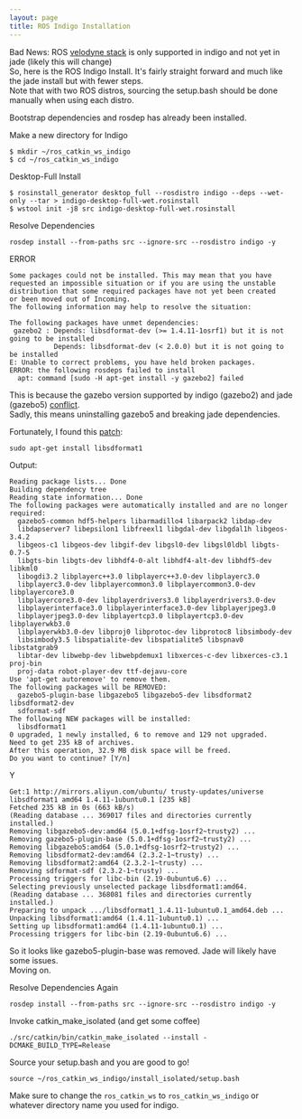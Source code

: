 ```yaml
---
layout: page
title: ROS Indigo Installation
---
```


Bad News: ROS [velodyne stack](http://wiki.ros.org/velodyne "ROS") is only supported in indigo and not yet in jade (likely this will change) <br>
So, here is the ROS Indigo Install. It's fairly straight forward and much like the jade install but with fewer steps. <br>
Note that with two ROS distros, sourcing the setup.bash should be done manually when using each distro.

Bootstrap dependencies and rosdep has already been installed.

Make a new directory for Indigo

```
$ mkdir ~/ros_catkin_ws_indigo
$ cd ~/ros_catkin_ws_indigo
```

Desktop-Full Install

```
$ rosinstall_generator desktop_full --rosdistro indigo --deps --wet-only --tar > indigo-desktop-full-wet.rosinstall
$ wstool init -j8 src indigo-desktop-full-wet.rosinstall
```

Resolve Dependencies

```
rosdep install --from-paths src --ignore-src --rosdistro indigo -y
```

ERROR

```
Some packages could not be installed. This may mean that you have
requested an impossible situation or if you are using the unstable
distribution that some required packages have not yet been created
or been moved out of Incoming.
The following information may help to resolve the situation:

The following packages have unmet dependencies:
 gazebo2 : Depends: libsdformat-dev (>= 1.4.11-1osrf1) but it is not going to be installed
           Depends: libsdformat-dev (< 2.0.0) but it is not going to be installed
E: Unable to correct problems, you have held broken packages.
ERROR: the following rosdeps failed to install
  apt: command [sudo -H apt-get install -y gazebo2] failed
```

This is because the gazebo version supported by indigo (gazebo2) and jade (gazebo5) [conflict](http://answers.ros.org/question/208334/gazebo-version-collides-between-indigo-and-jade/ "Article about gazebo conflicts"). <br>
Sadly, this means uninstalling gazebo5 and breaking jade dependencies.

Fortunately, I found this [patch](https://askubuntu.com/questions/551749/ros-wont-install-on-14-04-dependency-hell "See Answers"):

```
sudo apt-get install libsdformat1
```

Output:

```
Reading package lists... Done
Building dependency tree       
Reading state information... Done
The following packages were automatically installed and are no longer required:
  gazebo5-common hdf5-helpers libarmadillo4 libarpack2 libdap-dev
  libdapserver7 libepsilon1 libfreexl1 libgdal-dev libgdal1h libgeos-3.4.2
  libgeos-c1 libgeos-dev libgif-dev libgsl0-dev libgsl0ldbl libgts-0.7-5
  libgts-bin libgts-dev libhdf4-0-alt libhdf4-alt-dev libhdf5-dev libkml0
  libogdi3.2 libplayerc++3.0 libplayerc++3.0-dev libplayerc3.0
  libplayerc3.0-dev libplayercommon3.0 libplayercommon3.0-dev libplayercore3.0
  libplayercore3.0-dev libplayerdrivers3.0 libplayerdrivers3.0-dev
  libplayerinterface3.0 libplayerinterface3.0-dev libplayerjpeg3.0
  libplayerjpeg3.0-dev libplayertcp3.0 libplayertcp3.0-dev libplayerwkb3.0
  libplayerwkb3.0-dev libproj0 libprotoc-dev libprotoc8 libsimbody-dev
  libsimbody3.5 libspatialite-dev libspatialite5 libspnav0 libstatgrab9
  libtar-dev libwebp-dev libwebpdemux1 libxerces-c-dev libxerces-c3.1 proj-bin
  proj-data robot-player-dev ttf-dejavu-core
Use 'apt-get autoremove' to remove them.
The following packages will be REMOVED:
  gazebo5-plugin-base libgazebo5 libgazebo5-dev libsdformat2 libsdformat2-dev
  sdformat-sdf
The following NEW packages will be installed:
  libsdformat1
0 upgraded, 1 newly installed, 6 to remove and 129 not upgraded.
Need to get 235 kB of archives.
After this operation, 32.9 MB disk space will be freed.
Do you want to continue? [Y/n]
```

Y

```
Get:1 http://mirrors.aliyun.com/ubuntu/ trusty-updates/universe libsdformat1 amd64 1.4.11-1ubuntu0.1 [235 kB]
Fetched 235 kB in 0s (663 kB/s)      
(Reading database ... 369017 files and directories currently installed.)
Removing libgazebo5-dev:amd64 (5.0.1+dfsg-1osrf2~trusty2) ...
Removing gazebo5-plugin-base (5.0.1+dfsg-1osrf2~trusty2) ...
Removing libgazebo5:amd64 (5.0.1+dfsg-1osrf2~trusty2) ...
Removing libsdformat2-dev:amd64 (2.3.2-1~trusty) ...
Removing libsdformat2:amd64 (2.3.2-1~trusty) ...
Removing sdformat-sdf (2.3.2-1~trusty) ...
Processing triggers for libc-bin (2.19-0ubuntu6.6) ...
Selecting previously unselected package libsdformat1:amd64.
(Reading database ... 368081 files and directories currently installed.)
Preparing to unpack .../libsdformat1_1.4.11-1ubuntu0.1_amd64.deb ...
Unpacking libsdformat1:amd64 (1.4.11-1ubuntu0.1) ...
Setting up libsdformat1:amd64 (1.4.11-1ubuntu0.1) ...
Processing triggers for libc-bin (2.19-0ubuntu6.6) ...
```

So it looks like gazebo5-plugin-base was removed. Jade will likely have some issues. <br>
Moving on.

Resolve Dependencies Again

```
rosdep install --from-paths src --ignore-src --rosdistro indigo -y
```

Invoke catkin\_make\_isolated (and get some coffee)

```
./src/catkin/bin/catkin_make_isolated --install -DCMAKE_BUILD_TYPE=Release
```

Source your setup.bash and you are good to go!

```
source ~/ros_catkin_ws_indigo/install_isolated/setup.bash
```

Make sure to change the ```ros_catkin_ws``` to ```ros_catkin_ws_indigo``` or whatever directory name you used for indigo.


